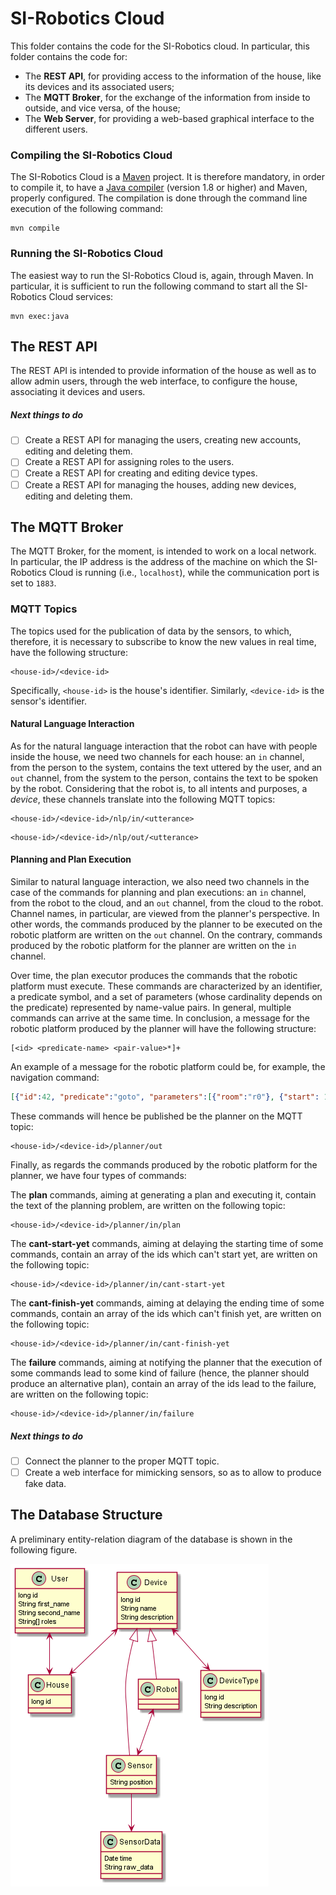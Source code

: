 # SI-Robotics Cloud

This folder contains the code for the SI-Robotics cloud. In particular, this folder contains the code for:

 - The **REST API**, for providing access to the information of the house, like its devices and its associated users;
 - The **MQTT Broker**, for the exchange of the information from inside to outside, and vice versa, of the house;
 - The **Web Server**, for providing a web-based graphical interface to the different users.

### Compiling the SI-Robotics Cloud

The SI-Robotics Cloud is a [Maven](https://maven.apache.org) project. It is therefore mandatory, in order to compile it, to have a [Java compiler](https://www.oracle.com/it/java/technologies/javase-downloads.html) (version 1.8 or higher) and Maven, properly configured. The compilation is done through the command line execution of the following command:

```
mvn compile
```

### Running the SI-Robotics Cloud

The easiest way to run the SI-Robotics Cloud is, again, through Maven. In particular, it is sufficient to run the following command to start all the SI-Robotics Cloud services:

```
mvn exec:java
```

## The REST API

The REST API is intended to provide information of the house as well as to allow admin users, through the web interface, to configure the house, associating it devices and users.

##### Next things to do
 - [ ] Create a REST API for managing the users, creating new accounts, editing and deleting them.
 - [ ] Create a REST API for assigning roles to the users.
 - [ ] Create a REST API for creating and editing device types.
 - [ ] Create a REST API for managing the houses, adding new devices, editing and deleting them.

## The MQTT Broker

The MQTT Broker, for the moment, is intended to work on a local network. In particular, the IP address is the address of the machine on which the SI-Robotics Cloud is running (i.e., `localhost`), while the communication port is set to `1883`.

### MQTT Topics

The topics used for the publication of data by the sensors, to which, therefore, it is necessary to subscribe to know the new values in real time, have the following structure:

```
<house-id>/<device-id>
```

Specifically, `<house-id>` is the house's identifier. Similarly, `<device-id>` is the sensor's identifier.

#### Natural Language Interaction

As for the natural language interaction that the robot can have with people inside the house, we need two channels for each house: an `in` channel, from the person to the system, contains the text uttered by the user, and an `out` channel, from the system to the person, contains the text to be spoken by the robot. Considering that the robot is, to all intents and purposes, a *device*, these channels translate into the following MQTT topics:

```
<house-id>/<device-id>/nlp/in/<utterance>
```

```
<house-id>/<device-id>/nlp/out/<utterance>
```

#### Planning and Plan Execution

Similar to natural language interaction, we also need two channels in the case of the commands for planning and plan executions: an `in` channel, from the robot to the cloud, and an `out` channel, from the cloud to the robot. Channel names, in particular, are viewed from the planner's perspective. In other words, the commands produced by the planner to be executed on the robotic platform are written on the `out` channel. On the contrary, commands produced by the robotic platform for the planner are written on the `in` channel.

Over time, the plan executor produces the commands that the robotic platform must execute. These commands are characterized by an identifier, a predicate symbol, and a set of parameters (whose cardinality depends on the predicate) represented by name-value pairs. In general, multiple commands can arrive at the same time. In conclusion, a message for the robotic platform produced by the planner will have the following structure:

```
[<id> <predicate-name> <pair-value>*]+
```

An example of a message for the robotic platform could be, for example, the navigation command:

```json
[{"id":42, "predicate":"goto", "parameters":[{"room":"r0"}, {"start": 15}, {"end": 30}]}]
```

These commands will hence be published be the planner on the MQTT topic:

```
<house-id>/<device-id>/planner/out
```

Finally, as regards the commands produced by the robotic platform for the planner, we have four types of commands:

The **plan** commands, aiming at generating a plan and executing it, contain the text of the planning problem, are written on the following topic:

```
<house-id>/<device-id>/planner/in/plan
```

The **cant-start-yet** commands, aiming at delaying the starting time of some commands, contain an array of the ids which can't start yet, are written on the following topic:

```
<house-id>/<device-id>/planner/in/cant-start-yet
```

The **cant-finish-yet** commands, aiming at delaying the ending time of some commands, contain an array of the ids which can't finish yet, are written on the following topic:

```
<house-id>/<device-id>/planner/in/cant-finish-yet
```

The **failure** commands, aiming at notifying the planner that the execution of some commands lead to some kind of failure (hence, the planner should produce an alternative plan), contain an array of the ids lead to the failure, are written on the following topic:

```
<house-id>/<device-id>/planner/in/failure
```

##### Next things to do
 - [ ] Connect the planner to the proper MQTT topic.
 - [ ] Create a web interface for mimicking sensors, so as to allow to produce fake data.

## The Database Structure

A preliminary entity-relation diagram of the database is shown in the following figure.

![ER Diagram](docs/figs/db.png?raw=true "ER Diagram")
